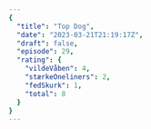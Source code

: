 ```yaml
---
{
  "title": "Top Dog",
  "date": "2023-03-21T21:19:17Z",
  "draft": false,
  "episode": 29,
  "rating": {
    "vildeVåben": 4,
    "stærkeOneliners": 2,
    "fedSkurk": 1,
    "total": 8
  }
}
---
```


